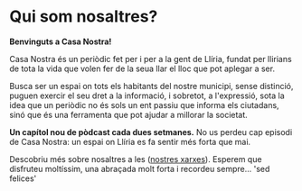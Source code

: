 # Qui som nosaltres?
**Benvinguts a Casa Nostra!**

Casa Nostra és un periòdic fet per i per a la gent de Llíria, fundat per llirians de tota la vida que volen fer de la seua llar el lloc que pot aplegar a ser.

Busca ser un espai on tots els habitants del nostre municipi, sense distinció, puguen exercir el seu dret a la informació, i sobretot, a l'expressió, sota la idea que un periòdic no és sols un ent passiu que informa els ciutadans, sinó que és una ferramenta que pot ajudar a millorar la societat.

**Un capítol nou de pòdcast cada dues setmanes.** No us perdeu cap episodi de Casa Nostra: un espai on Llíria es fa sentir més forta que mai.

Descobriu més sobre nosaltres a les ([nostres xarxes](https://linktr.ee/CasaNostraLliria)).
Esperem que disfruteu moltíssim, una abraçada molt forta i recordeu sempre... 'sed felices'